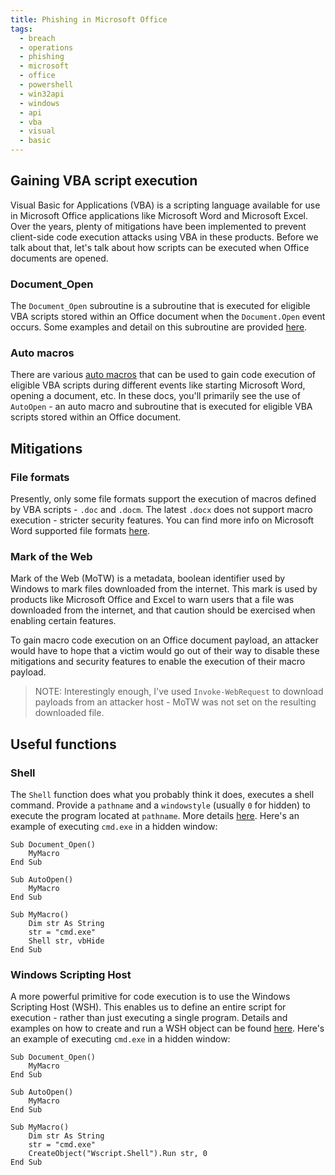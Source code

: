 ```yaml
---
title: Phishing in Microsoft Office
tags:
  - breach
  - operations
  - phishing
  - microsoft
  - office
  - powershell
  - win32api
  - windows
  - api
  - vba
  - visual
  - basic
---
```


## Gaining VBA script execution

Visual Basic for Applications (VBA) is a scripting language available for use
in Microsoft Office applications like Microsoft Word and Microsoft Excel. Over
the years, plenty of mitigations have been implemented to prevent client-side
code execution attacks using VBA in these products. Before we talk about that,
let's talk about how scripts can be executed when Office documents are opened.

### Document_Open

The `Document_Open` subroutine is a subroutine that is executed for eligible
VBA scripts stored within an Office document when the `Document.Open` event
occurs. Some examples and detail on this subroutine are provided
[here](https://learn.microsoft.com/en-us/office/vba/api/word.document.open).

### Auto macros

There are various
[auto macros](https://learn.microsoft.com/en-us/office/vba/word/concepts/customizing-word/auto-macros)
that can be used to gain code execution of eligible VBA scripts during
different events like starting Microsoft Word, opening a document, etc. In
these docs, you'll primarily see the use of `AutoOpen` - an auto macro and
subroutine that is executed for eligible VBA scripts stored within an Office
document.

## Mitigations

### File formats

Presently, only some file formats support the execution of macros defined by
VBA scripts - `.doc` and `.docm`. The latest `.docx` does not support macro
execution - stricter security features. You can find more info on Microsoft
Word supported file formats
[here](https://learn.microsoft.com/en-us/office/compatibility/office-file-format-reference).

### Mark of the Web

Mark of the Web (MoTW) is a metadata, boolean identifier used by Windows to
mark files downloaded from the internet. This mark is used by products like
Microsoft Office and Excel to warn users that a file was downloaded from the
internet, and that caution should be exercised when enabling certain features.

To gain macro code execution on an Office document payload, an attacker would
have to hope that a victim would go out of their way to disable these
mitigations and security features to enable the execution of their macro
payload.

> NOTE: Interestingly enough, I've used `Invoke-WebRequest` to download
> payloads from an attacker host - MoTW was not set on the resulting downloaded
> file.

## Useful functions

### Shell

The `Shell` function does what you probably think it does, executes a shell
command. Provide a `pathname` and a `windowstyle` (usually `0` for hidden) to
execute the program located at `pathname`. More details
[here](https://learn.microsoft.com/en-us/office/vba/language/reference/user-interface-help/shell-function).
Here's an example of executing `cmd.exe` in a hidden window:

```vba
Sub Document_Open()
    MyMacro
End Sub

Sub AutoOpen()
    MyMacro
End Sub

Sub MyMacro()
    Dim str As String
    str = "cmd.exe"
    Shell str, vbHide
End Sub
```

### Windows Scripting Host

A more powerful primitive for code execution is to use the Windows Scripting
Host (WSH). This enables us to define an entire script for execution - rather
than just executing a single program. Details and examples on how to create and
run a WSH object can be found [here](https://ss64.com/vb/createobject.html).
Here's an example of executing `cmd.exe` in a hidden window:

```vba
Sub Document_Open()
    MyMacro
End Sub

Sub AutoOpen()
    MyMacro
End Sub

Sub MyMacro()
    Dim str As String
    str = "cmd.exe"
    CreateObject("Wscript.Shell").Run str, 0
End Sub
```
